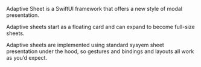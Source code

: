Adaptive Sheet is a SwiftUI framework that offers a new style of modal presentation. 

Adaptive sheets start as a floating card and can expand to become full-size sheets.

Adaptive sheets are implemented using standard sysyem sheet presentation under the hood, so gestures and bindings and layouts all work as you’d expect.
